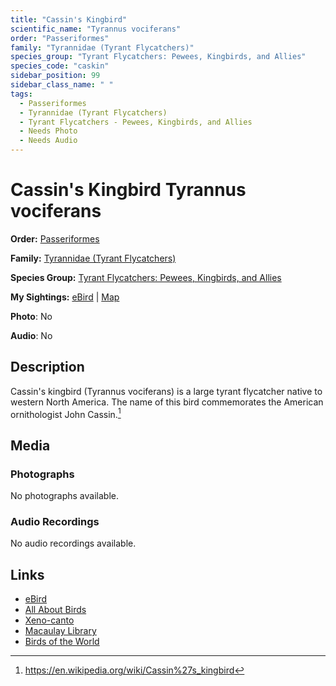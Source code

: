 ```yaml
---
title: "Cassin's Kingbird"
scientific_name: "Tyrannus vociferans"
order: "Passeriformes"
family: "Tyrannidae (Tyrant Flycatchers)"
species_group: "Tyrant Flycatchers: Pewees, Kingbirds, and Allies"
species_code: "caskin"
sidebar_position: 99
sidebar_class_name: " "
tags: 
  - Passeriformes
  - Tyrannidae (Tyrant Flycatchers)
  - Tyrant Flycatchers - Pewees, Kingbirds, and Allies
  - Needs Photo
  - Needs Audio
---
```


# Cassin's Kingbird <span className='sci_name'>Tyrannus vociferans</span>

**Order:** [Passeriformes](/tags/passeriformes)

**Family:** [Tyrannidae (Tyrant Flycatchers)](/tags/tyrannidae-tyrant-flycatchers)

**Species Group:** [Tyrant Flycatchers: Pewees, Kingbirds, and Allies](/tags/tyrant-flycatchers-pewees-kingbirds-and-allies)

**My Sightings:** [eBird](https://ebird.org/lifelist?r=world&time=life&spp=caskin) | [Map](/map?species_code=caskin)

**Photo**: No 

**Audio**: No

## Description
Cassin's kingbird (Tyrannus vociferans) is a large tyrant flycatcher native to western North America. The name of this bird commemorates the American ornithologist John Cassin.[^1]

[^1]: https://en.wikipedia.org/wiki/Cassin%27s_kingbird

## Media
### Photographs
No photographs available.

### Audio Recordings
No audio recordings available.

## Links
* [eBird](https://ebird.org/species/caskin) 
* [All About Birds](https://www.allaboutbirds.org/guide/caskin) 
* [Xeno-canto](https://www.xeno-canto.org/species/tyrannus-vociferans) 
* [Macaulay Library](https://search.macaulaylibrary.org/catalog?taxonCode=caskin&sort=rating_rank_desc)
* [Birds of the World](https://birdsoftheworld.org/bow/species/caskin)
